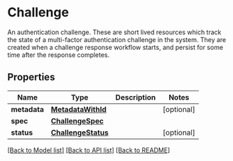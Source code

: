 # Challenge

An authentication challenge. These are short lived resources which track the state of a multi-factor authentication challenge in the system. They are created when a challenge response workflow starts, and persist for some time after the response completes. 
## Properties
Name | Type | Description | Notes
------------ | ------------- | ------------- | -------------
**metadata** | [**MetadataWithId**](MetadataWithId.md) |  | [optional] 
**spec** | [**ChallengeSpec**](ChallengeSpec.md) |  | 
**status** | [**ChallengeStatus**](ChallengeStatus.md) |  | [optional] 

[[Back to Model list]](../README.md#documentation-for-models) [[Back to API list]](../README.md#documentation-for-api-endpoints) [[Back to README]](../README.md)


